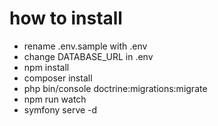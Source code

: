 # how to install

- rename .env.sample with .env
- change DATABASE_URL in .env
- npm install
- composer install
- php bin/console doctrine:migrations:migrate
- npm run watch
- symfony serve -d



